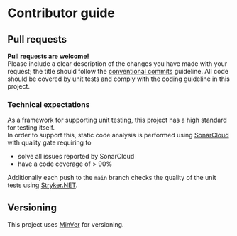 # Contributor guide

## Pull requests

**Pull requests are welcome!**  
Please include a clear description of the changes you have made with your request; the title should follow
the [conventional commits](https://www.conventionalcommits.org/en/v1.0.0/) guideline.
All code should be covered by unit tests and comply with the coding guideline in this project.

### Technical expectations

As a framework for supporting unit testing, this project has a high standard for testing itself.  
In order to support this, static code analysis is performed
using [SonarCloud](https://sonarcloud.io/project/overview?id=aweXpect_aweXpect) with quality gate requiring to

- solve all issues reported by SonarCloud
- have a code coverage of > 90%

Additionally each push to the `main` branch checks the quality of the unit tests
using [Stryker.NET](https://stryker-mutator.io/docs/stryker-net/introduction/).

## Versioning

This project uses [MinVer](https://github.com/adamralph/minver) for versioning.  
